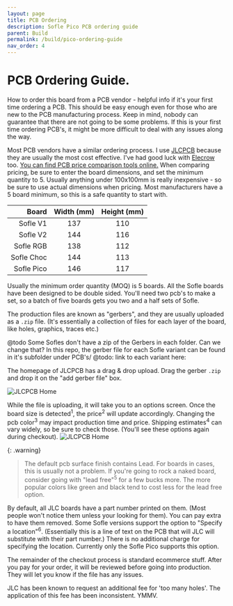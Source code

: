 ```yaml
---
layout: page
title: PCB Ordering
description: Sofle Pico PCB ordering guide
parent: Build
permalink: /build/pico-ordering-guide
nav_order: 4
---
```


# PCB Ordering Guide.

How to order this board from a PCB vendor - helpful info if it's your first time ordering a PCB. This should be easy enough even for those who are new to the PCB manufacturing process. Keep in mind, nobody can guarantee that there are not going to be some problems. If this is your first time ordering PCB's, it might be more difficult to deal with any issues along the way.

Most PCB vendors have a similar ordering process. I use [JLCPCB](https://jlcpcb.com/) because they are usually the most cost effective. I've had good luck with [Elecrow](https://www.elecrow.com/) too. [You can find PCB price comparison tools online.](https://pcbshopper.com/) When comparing pricing, be sure to enter the board dimensions, and set the minimum quantity to 5. Usually anything under 100x100mm is really inexpensive - so be sure to use actual dimensions when pricing. Most manufacturers have a 5 board minimum, so this is a safe quantity to start with.

| Board    |Width (mm)|Height (mm)|
|    ----: |  :----:  |  :----:   |
|Sofle V1  |137       |110        |
|Sofle V2  |144       |116        |
|Sofle RGB |138       |112        |
|Sofle Choc|144       |113        |
|Sofle Pico|146       |117        | 
 
Usually the minimum order quantity (MOQ) is 5 boards. All the Sofle boards have been designed to be double sided. You'll need two pcb's to make a set, so a batch of five boards gets you two and a half sets of Sofle.

The production files are known as "gerbers", and they are usually uploaded as a `.zip` file. (It's essentially a collection of files for each layer of the board, like holes, graphics, traces etc.) 

@todo Some Sofles don't have a zip of the Gerbers in each folder. Can we change that?
In this repo, the gerber file for each Sofle variant can be found in it's subfolder under PCB's/
@todo: link to each variant here:

The homepage of JLCPCB has a drag & drop upload. Drag the gerber `.zip` and drop it on the "add gerber file" box.

![JLCPCB Home](/images/ordering_guide/JLCPCB_Ordering_1.png)

While the file is uploading, it will take you to an options screen. Once the board size is detected<sup>1</sup>, the price<sup>2</sup> will update accordingly.
Changing the pcb color<sup>3</sup> may impact production time and price.
Shipping estimates<sup>4</sup> can vary widely, so be sure to check those. (You'll see these options again during checkout).
![JLCPCB Home](/images/ordering_guide/JLCPCB_Ordering_2.png)

{: .warning}
> The default pcb surface finish contains Lead. For boards in cases, this is usually not a problem. If you're going to rock a naked board, consider going with "lead free"<sup>5</sup> for a few bucks more. The more popular colors like green and black tend to cost less for the lead free option.

By default, all JLC boards have a part number printed on them. (Most people won't notice them unless your looking for them). You can pay extra to have them removed. Some Sofle versions support the option to "Specify a location"<sup>6</sup>. (Essentially this is a line of text on the PCB that will JLC will substitute with their part number.) There is no additional charge for specifying the location. Currently only the Sofle Pico supports this option.

The remainder of the checkout process is standard ecommerce stuff. After you pay for your order, it will be reviewed before going into production. They will let you know if the file has any issues.

JLC has been known to request an additional fee for 'too many holes'. The application of this fee has been inconsistent. YMMV.
